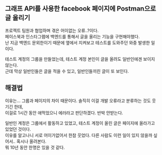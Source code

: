 ## 그래프 API를 사용한 facebook 페이지에 Postman으로 글 올리기

프로젝트 팀원과 협업하며 겪은 어이없는 오류..?이다.  
페이스북과 인스타그램에 백엔드를 통해서 글을 올리는 기능을 구현해야했다.  
난 지금 백엔드 문외한이기 때문에 옆에서 지켜보고 테스트를 도와주던 와중 발생한 일이다.  

테스트 계정의 그룹을 만들었는데, 테스트 계정 본인이 글을 올려도 일반인에겐 보이지 않는다.  
근데 막상 일반인들은 글을 적을 수 있고, 일반인들끼린 글이 또 보인다. 

## 해결법
이유는... 그룹과 페이지의 차이 때문이다. 솔직히 이걸 개발 오류라고 분류하는 것도 웃기긴 한데,  
이걸로 1시간 동안 애먹었으니 에러라고 판단하겠다. 반박 안받는다.  

일반인 계정은 그룹에서 활동하고 있었고, 테스트 계정이 올린 글은 페이지에 올라가고 있었던 것이다.  
이유를 알고나니 서로 어이가없어서 한참 웃었다. 다른 사람도 이런 일이 있지 않을까 싶어서.. 혹시나 올려본다.  
뭐 10년 동안 한명은 있을 것 같다.